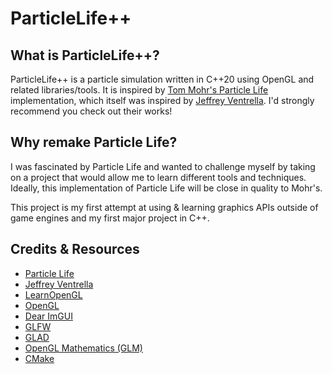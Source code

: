 # ParticleLife++

## What is ParticleLife++?
ParticleLife++ is a particle simulation written in C++20 using OpenGL and related libraries/tools. It is inspired by [Tom Mohr's Particle Life](https://github.com/tom-mohr/particle-life-app) implementation, which itself was inspired by [Jeffrey Ventrella](https://www.ventrella.com/). I'd strongly recommend you check out their works!

## Why remake Particle Life?
I was fascinated by Particle Life and wanted to challenge myself by taking on a project that would allow me to learn different tools and techniques. Ideally, this implementation of Particle Life will be close in quality to Mohr's.

This project is my first attempt at using & learning graphics APIs outside of game engines and my first major project in C++.

## Credits & Resources
* [Particle Life](https://github.com/tom-mohr/particle-life-app)
* [Jeffrey Ventrella](https://www.ventrella.com/)
* [LearnOpenGL](https://learnopengl.com/)
* [OpenGL](https://www.opengl.org/)
* [Dear ImGUI](https://github.com/ocornut/imgui)
* [GLFW](https://www.glfw.org/)
* [GLAD](https://glad.dav1d.de/)
* [OpenGL Mathematics (GLM)](https://glm.g-truc.net/0.9.9/)
* [CMake](https://cmake.org/)